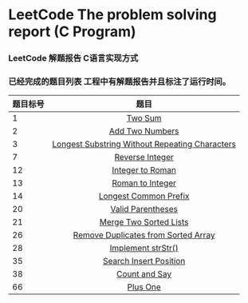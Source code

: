 # LeetCode The problem solving report (C Program)
### LeetCode 解题报告 C语言实现方式
### 已经完成的题目列表 工程中有解题报告并且标注了运行时间。

| 题目标号        | 题目           |
| -------------  |:-------------:|
| 1              | [Two Sum](https://leetcode.com/problems/two-sum/description/) |
| 2              | [Add Two Numbers](https://leetcode.com/problems/add-two-numbers/description/)      |
| 3              | [Longest Substring Without Repeating Characters](https://leetcode.com/problems/longest-substring-without-repeating-characters/description/)     |
| 7              | [Reverse Integer](https://leetcode.com/problems/reverse-integer/description/)     |
| 12             | [Integer to Roman](https://leetcode.com/problems/integer-to-roman/description/)     |
| 13             | [Roman to Integer](https://leetcode.com/problems/roman-to-integer/description/)     |
| 14             | [Longest Common Prefix](https://leetcode.com/problems/longest-common-prefix/description/)    |
| 20             | [Valid Parentheses](https://leetcode.com/problems/valid-parentheses/description/)     |
| 21             | [Merge Two Sorted Lists](https://leetcode.com/problems/merge-two-sorted-lists/description/)     |
| 26             | [Remove Duplicates from Sorted Array](https://leetcode.com/problems/remove-duplicates-from-sorted-array/description/)     |
| 28             | [Implement strStr()](https://leetcode.com/problems/implement-strstr/description/)     |
| 35             | [Search Insert Position](https://leetcode.com/problems/search-insert-position/description/)     |
| 38             | [Count and Say](https://leetcode.com/problems/count-and-say/description/)     |
| 66             | [Plus One](https://leetcode.com/problems/plus-one/description/)     |

